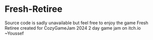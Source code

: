 # Fresh-Retiree
Source code is sadly unavailable but feel free to enjoy the game Fresh Retiree created for CozyGameJam 2024 2 day game jam  on itch.io ~Youssef
